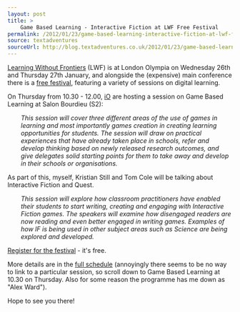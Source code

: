 ```yaml
---
layout: post
title: >
    Game Based Learning - Interactive Fiction at LWF Free Festival
permalink: /2012/01/23/game-based-learning-interactive-fiction-at-lwf-free-festival/
source: textadventures
sourceUrl: http://blog.textadventures.co.uk/2012/01/23/game-based-learning-interactive-fiction-at-lwf-free-festival/
---
```

<a href="http://www.learningwithoutfrontiers.com/">Learning Without Frontiers</a> (LWF) is at London Olympia on Wednesday 26th and Thursday 27th January, and alongside the (expensive) main conference there is a <a href="http://www.learningwithoutfrontiers.com/lwf12/future-of-learning-festival/">free festival</a>, featuring a variety of sessions on digital learning.

On Thursday from 10.30 - 12.00, <a href="http://www.io.uk.com/">iO</a> are hosting a session on Game Based Learning at Salon Bourdieu (S2):
<p style="padding-left:30px;"><em>This session will cover three different areas of the use of games in learning and most importantly games creation in creating learning opportunities for students. The session will draw on practical experiences that have already taken place in schools, refer and develop thinking based on newly released research outcomes, and give delegates solid starting points for them to take away and develop in their schools or organisations.</em></p>
As part of this, myself, Kristian Still and Tom Cole will be talking about Interactive Fiction and Quest.
<p style="padding-left:30px;"><em>This session will explore how classroom practitioners have enabled their students to start writing, creating and engaging with Interactive Fiction games. The speakers will examine how disengaged readers are now reading and even better engaged in writing games. Examples of how IF is being used in other subject areas such as Science are being explored and developed.</em></p>
<a href="http://www.learningwithoutfrontiers.com/lwf12/future-of-learning-festival/">Register for the festival</a> - it's free.

More details are in the <a href="http://www.learningwithoutfrontiers.com/lwf12/programme/schedule/">full schedule</a> (annoyingly there seems to be no way to link to a particular session, so scroll down to Game Based Learning at 10.30 on Thursday. Also for some reason the programme has me down as "Alex Ward").

Hope to see you there!